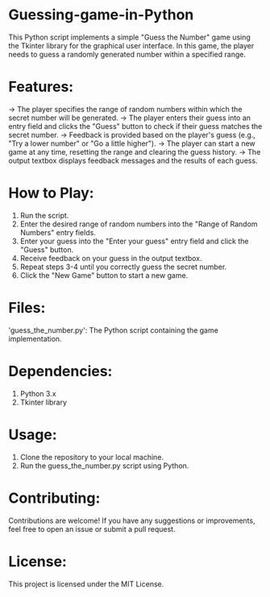# Guessing-game-in-Python
This Python script implements a simple "Guess the Number" game using the Tkinter library for the graphical user interface. In this game, the player needs to guess a randomly generated number within a specified range.

# Features:

-> The player specifies the range of random numbers within which the secret number will be generated.
-> The player enters their guess into an entry field and clicks the "Guess" button to check if their guess matches the secret number.
-> Feedback is provided based on the player's guess (e.g., "Try a lower number" or "Go a little higher").
-> The player can start a new game at any time, resetting the range and clearing the guess history.
-> The output textbox displays feedback messages and the results of each guess.

# How to Play:

1. Run the script.
2. Enter the desired range of random numbers into the "Range of Random Numbers" entry fields.
3. Enter your guess into the "Enter your guess" entry field and click the "Guess" button.
4. Receive feedback on your guess in the output textbox.
5. Repeat steps 3-4 until you correctly guess the secret number.
6. Click the "New Game" button to start a new game.

# Files:

'guess_the_number.py': The Python script containing the game implementation.

# Dependencies:

1. Python 3.x
2. Tkinter library

# Usage:

1. Clone the repository to your local machine.
2. Run the guess_the_number.py script using Python.

# Contributing:

Contributions are welcome! If you have any suggestions or improvements, feel free to open an issue or submit a pull request.

# License:

This project is licensed under the MIT License.

